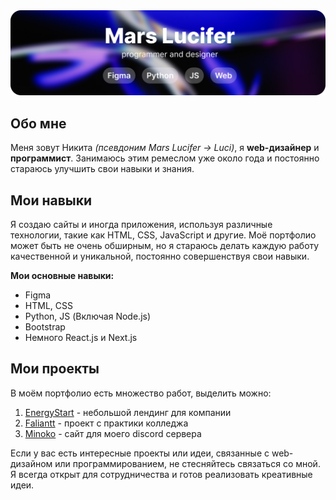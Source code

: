 <div>
  <img src=/assets/1.png>
</div>

## Обо мне

Меня зовут Никита *(псевдоним Mars Lucifer -> Luci)*, я **web-дизайнер** и **программист**. Занимаюсь этим ремеслом уже около года и постоянно стараюсь улучшить свои навыки и знания. 

## Мои навыки

Я создаю сайты и иногда приложения, используя различные технологии, такие как HTML, CSS, JavaScript и другие. Моё портфолио может быть не очень обширным, но я стараюсь делать каждую работу качественной и уникальной, постоянно совершенствуя свои навыки.

**Мои основные навыки:**
- Figma
- HTML, CSS
- Python, JS (Включая Node.js)
- Bootstrap
- Немного React.js и Next.js


## Мои проекты

В моём портфолио есть множество работ, выделить можно:
1. [EnergyStart](https://www.energystart.ru/) - небольшой лендинг для компании
2. [Faliantt](https://faliantt.vercel.app/) - проект с практики колледжа
3. [Minoko](https://minoko-site.vercel.app/) - сайт для моего discord сервера

Если у вас есть интересные проекты или идеи, связанные с web-дизайном или программированием, не стесняйтесь связаться со мной. Я всегда открыт для сотрудничества и готов реализовать креативные идеи.
